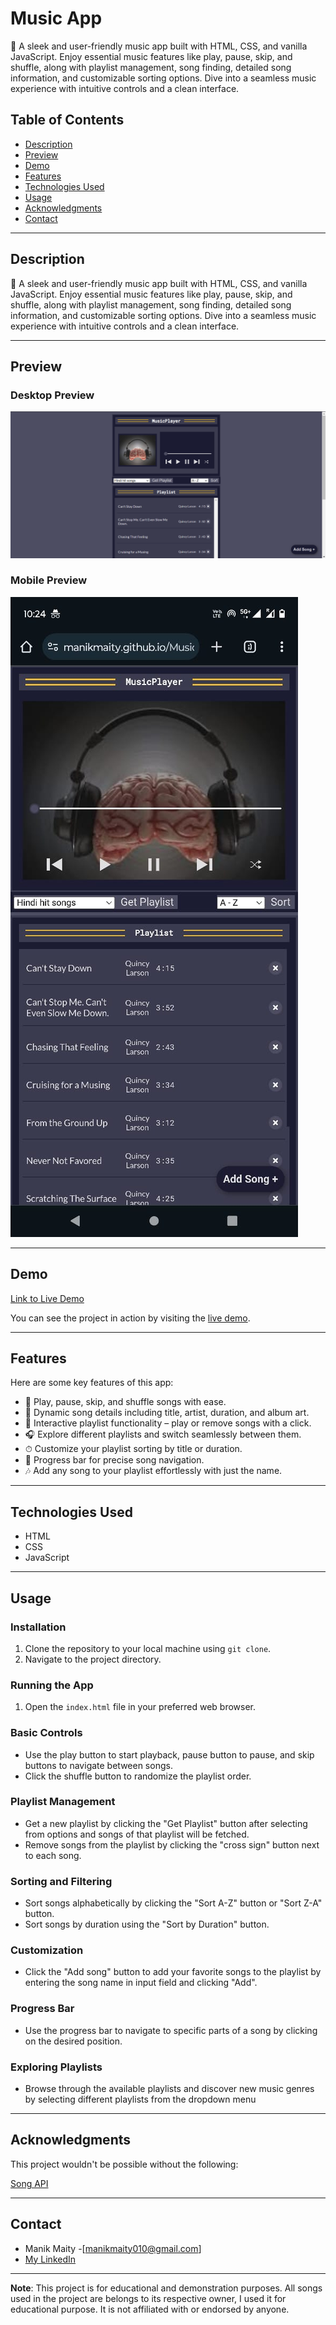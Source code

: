 # Music App
🎵 A sleek and user-friendly music app built with HTML, CSS, and vanilla JavaScript. Enjoy essential music features like play, pause, skip, and shuffle, along with playlist management, song finding, detailed song information, and customizable sorting options. Dive into a seamless music experience with intuitive controls and a clean interface.


## Table of Contents

- [Description](#description)
- [Preview](#preview)
- [Demo](#demo)
- [Features](#features)  <!-- Add Features Section -->
- [Technologies Used](#technologies-used)
- [Usage](#usage)
- [Acknowledgments](#acknowledgments)
- [Contact](#contact)

---

## Description

🎵 A sleek and user-friendly music app built with HTML, CSS, and vanilla JavaScript. Enjoy essential music features like play, pause, skip, and shuffle, along with playlist management, song finding, detailed song information, and customizable sorting options. Dive into a seamless music experience with intuitive controls and a clean interface.

---

## Preview

### Desktop Preview
<img src="./preview-img/desktop-pre.png" alt="">

### Mobile Preview
<img src="./preview-img/mobile-pre.jpg" alt="">

---



## Demo

[Link to Live Demo](https://manikmaity.github.io/Music-App/)

You can see the project in action by visiting the [live demo](https://manikmaity.github.io/Music-App/).

---

## Features

Here are some key features of this app:

- 🎵 Play, pause, skip, and shuffle songs with ease.
- 📸 Dynamic song details including title, artist, duration, and album art.
- 📜 Interactive playlist functionality – play or remove songs with a click. 
- 🎧 Explore different playlists and switch seamlessly between them. 
- ⏱ Customize your playlist sorting by title or duration. 
- 🔄 Progress bar for precise song navigation. 
- 🎶 Add any song to your playlist effortlessly with just the name. 

---

## Technologies Used

- HTML
- CSS
- JavaScript

---

## Usage


### Installation
1. Clone the repository to your local machine using `git clone`.
2. Navigate to the project directory.

### Running the App
1. Open the `index.html` file in your preferred web browser.

### Basic Controls
- Use the play button to start playback, pause button to pause, and skip buttons to navigate
between songs.
- Click the shuffle button to randomize the playlist order.

### Playlist Management
- Get a new playlist by clicking the "Get Playlist" button after selecting from options and songs of that playlist will be fetched.
- Remove songs from the playlist by clicking the "cross sign" button next to each song.

### Sorting and Filtering
- Sort songs alphabetically by clicking the "Sort A-Z" button or "Sort Z-A" button.
- Sort songs by duration using the "Sort by Duration" button.

### Customization
- Click the "Add song" button to add your favorite songs to the playlist by entering the song name in input field and clicking "Add".

### Progress Bar
- Use the progress bar to navigate to specific parts of a song by clicking on the desired position.

### Exploring Playlists
- Browse through the available playlists and discover new music genres by selecting different
playlists from the dropdown menu

---

## Acknowledgments

This project wouldn't be possible without the following:

[Song API](https://github.com/sumitkolhe/jiosaavn-api)

---

## Contact

- Manik Maity -[manikmaity010@gmail.com]
- [My LinkedIn](https://www.linkedin.com/in/manikmaity/)

---

**Note**: This project is for educational and demonstration purposes. All songs used in the project are belongs to its respective owner, I used it for educational purpose. It is not affiliated with or endorsed by anyone.

